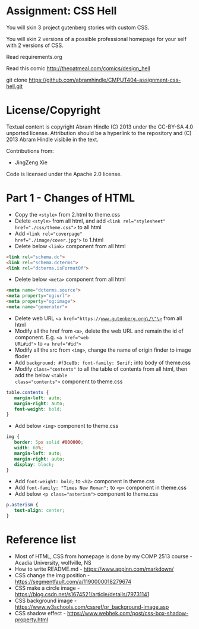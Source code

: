 Assignment: CSS Hell
====================

You will skin 3 project gutenberg stories with custom CSS.

You will skin 2 versions of a possible professional homepage for your
self with 2 versions of CSS.

Read requirements.org

Read this comic http://theoatmeal.com/comics/design_hell

git clone https://github.com/abramhindle/CMPUT404-assignment-css-hell.git

License/Copyright
=================

Textual content is copyright Abram Hindle (C) 2013 under the CC-BY-SA
4.0 unported license. Attribution should be a hyperlink to the
repository and (C) 2013 Abram Hindle visibile in the text.

Contributions from:
  * JingZeng Xie

Code is licensed under the Apache 2.0 license.

Part 1 - Changes of HTML
====================
  * Copy the <code>\<style\></code> from 2.html to theme.css
  * Delete <code>\<style\></code> from all html, and add <code>\<link rel="stylesheet" href="./css/theme.css"\></code> to all html
  * Add <code>\<link rel="coverpage" href="./image/cover.jpg"\></code> to 1.html
  * Delete below <code>\<link\></code> component from all html
 ```html
 <link rel="schema.dc"> 
 <link rel="schema.dcterms"> 
 <link rel="dcterms.isFormatOf">
 ``` 
  * Delete below <code>\<meta\></code> component from all html 
 ```html
 <meta name="dcterms.source"> 
 <meta property="og:url"> 
 <meta property="og:image"> 
 <meta name="generator">
 ```
  * Delete web URL <code>\<a href=\"https:\/\/www.gutenberg.org\/\"\></code> from all html
  * Modify all the href from <code>\<a\></code>, delete the web URL and remain the id of component. E.g. <code><a href="web URL#id"\></code> to <code>\<a href="#id"\></code>
  * Modify all the src from <code>\<img\></code>, change the name of origin finder to image floder
  * Add <code>background: #f3ce8b; font-family: Serif;</code> into body of theme.css
  * Modify <code>class="contents"</code> to all the table of contents from all html, then add the below <code>\<table class="contents"\></code> component to theme.css
 ```css
 table.contents {
	margin-left: auto;
	margin-right: auto;
	font-weight: bold;
}
 ```
  * Add below <code>\<img\></code> component to theme.css
 ```css
 img {
	border: 5px solid #000000;
	width: 60%;
	margin-left: auto;
	margin-right: auto;
	display: block;
}
 ```
  * Add <code>font-weight: bold;</code> to <code>\<h2\></code> component in theme.css
  * Add <code>font-family: "Times New Roman";</code> to <code>\<p\></code> component in theme.css
  * Add below <code>\<p class="asterism"\></code> component to theme.css
 ```css
 p.asterism {
	text-align: center;
}
 ```
  
Reference list
====================
  * Most of HTML, CSS from homepage is done by my COMP 2513 course - Acadia University, wolfville, NS
  * How to write README.md - https://www.appinn.com/markdown/
  * CSS change the img position - https://segmentfault.com/a/1190000018279674
  * CSS make a circle image - https://blog.csdn.net/s1674521/article/details/79731141
  * CSS background image - https://www.w3schools.com/cssref/pr_background-image.asp
  * CSS shadow effect - https://www.webhek.com/post/css-box-shadow-property.html
